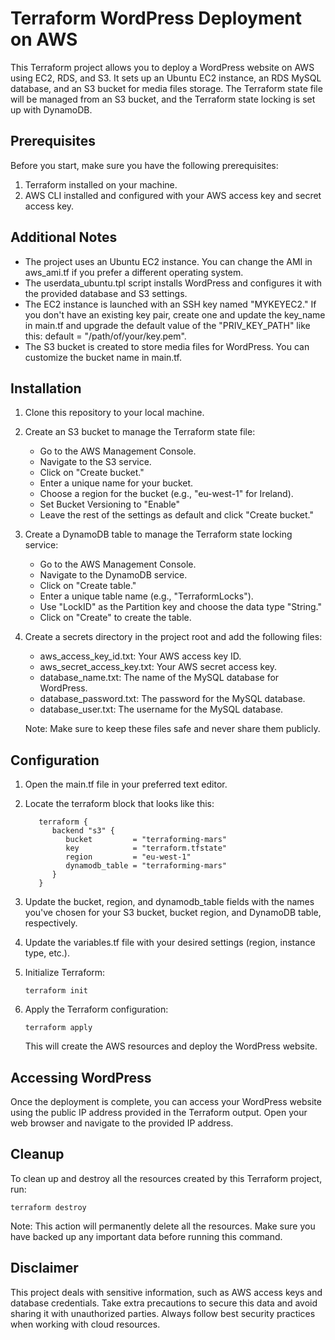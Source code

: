 # Terraform WordPress Deployment on AWS

This Terraform project allows you to deploy a WordPress website on AWS using EC2, RDS, and S3. It sets up an Ubuntu EC2 instance, an RDS MySQL database, and an S3 bucket for media files storage. The Terraform state file will be managed from an S3 bucket, and the Terraform state locking is set up with DynamoDB.

## Prerequisites

Before you start, make sure you have the following prerequisites:

1. Terraform installed on your machine.
2. AWS CLI installed and configured with your AWS access key and secret access key.

## Additional Notes

   - The project uses an Ubuntu EC2 instance. You can change the AMI in aws_ami.tf if you prefer a different operating system.
   - The userdata_ubuntu.tpl script installs WordPress and configures it with the provided database and S3 settings.
   - The EC2 instance is launched with an SSH key named "MYKEYEC2." If you don't have an existing key pair, create one and update the key_name in main.tf and upgrade the default value of the "PRIV_KEY_PATH" like this: default = "/path/of/your/key.pem".
   - The S3 bucket is created to store media files for WordPress. You can customize the bucket name in main.tf.

## Installation

1. Clone this repository to your local machine.

2. Create an S3 bucket to manage the Terraform state file:
   - Go to the AWS Management Console.
   - Navigate to the S3 service.
   - Click on "Create bucket."
   - Enter a unique name for your bucket.
   - Choose a region for the bucket (e.g., "eu-west-1" for Ireland).
   - Set Bucket Versioning to "Enable"
   - Leave the rest of the settings as default and click "Create bucket."

3. Create a DynamoDB table to manage the Terraform state locking service:
   - Go to the AWS Management Console.
   - Navigate to the DynamoDB service.
   - Click on "Create table."
   - Enter a unique table name (e.g., "TerraformLocks").
   - Use "LockID" as the Partition key and choose the data type "String."
   - Click on "Create" to create the table.
 
4. Create a secrets directory in the project root and add the following files:
   - aws_access_key_id.txt: Your AWS access key ID.
   - aws_secret_access_key.txt: Your AWS secret access key.
   - database_name.txt: The name of the MySQL database for WordPress.
   - database_password.txt: The password for the MySQL database.
   - database_user.txt: The username for the MySQL database.
  
    Note: Make sure to keep these files safe and never share them publicly.

## Configuration

1. Open the main.tf file in your preferred text editor.

2. Locate the terraform block that looks like this:

   ```t
      terraform {
         backend "s3" {
            bucket         = "terraforming-mars"
            key            = "terraform.tfstate"
            region         = "eu-west-1"
            dynamodb_table = "terraforming-mars"
         }
      }
   ```
3. Update the bucket, region, and dynamodb_table fields with the names you've chosen for your S3 bucket, bucket region, and DynamoDB table, respectively.

4. Update the variables.tf file with your desired settings (region, instance type, etc.).
   
5. Initialize Terraform:
   
       terraform init

6. Apply the Terraform configuration:

       terraform apply

    This will create the AWS resources and deploy the WordPress website.

## Accessing WordPress

Once the deployment is complete, you can access your WordPress website using the public IP address provided in the Terraform output. Open your web browser and navigate to the provided IP address.

## Cleanup

To clean up and destroy all the resources created by this Terraform project, run:

    terraform destroy

Note: This action will permanently delete all the resources. Make sure you have backed up any important data before running this command.

## Disclaimer

This project deals with sensitive information, such as AWS access keys and database credentials. Take extra precautions to secure this data and avoid sharing it with unauthorized parties. Always follow best security practices when working with cloud resources.
